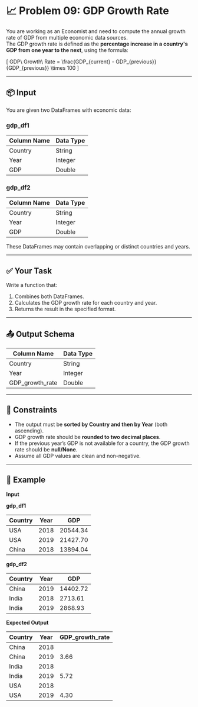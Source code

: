 # 📈 Problem 09: GDP Growth Rate

You are working as an Economist and need to compute the annual growth rate of GDP from multiple economic data sources.  
The GDP growth rate is defined as the **percentage increase in a country's GDP from one year to the next**, using the formula:

\[
GDP\ Growth\ Rate = \frac{GDP_{current} - GDP_{previous}}{GDP_{previous}} \times 100
\]

---

## 📦 Input

You are given two DataFrames with economic data:

### gdp_df1
| Column Name | Data Type |
|-------------|-----------|
| Country     | String    |
| Year        | Integer   |
| GDP         | Double    |

### gdp_df2
| Column Name | Data Type |
|-------------|-----------|
| Country     | String    |
| Year        | Integer   |
| GDP         | Double    |

These DataFrames may contain overlapping or distinct countries and years.

---

## ✅ Your Task

Write a function that:

1. Combines both DataFrames.  
2. Calculates the GDP growth rate for each country and year.  
3. Returns the result in the specified format.  

---

## 📤 Output Schema

| Column Name     | Data Type |
|-----------------|-----------|
| Country         | String    |
| Year            | Integer   |
| GDP_growth_rate | Double    |

---

## 📌 Constraints

- The output must be **sorted by Country and then by Year** (both ascending).  
- GDP growth rate should be **rounded to two decimal places**.  
- If the previous year’s GDP is not available for a country, the GDP growth rate should be **null/None**.  
- Assume all GDP values are clean and non-negative.  

---

## 🧪 Example

**Input**

**gdp_df1**

| Country | Year | GDP      |
|---------|------|----------|
| USA     | 2018 | 20544.34 |
| USA     | 2019 | 21427.70 |
| China   | 2018 | 13894.04 |

**gdp_df2**

| Country | Year | GDP    |
|---------|------|--------|
| China   | 2019 | 14402.72 |
| India   | 2018 | 2713.61 |
| India   | 2019 | 2868.93 |

**Expected Output**

| Country | Year | GDP_growth_rate |
|---------|------|-----------------|
| China   | 2018 |                 |
| China   | 2019 | 3.66            |
| India   | 2018 |                 |
| India   | 2019 | 5.72            |
| USA     | 2018 |                 |
| USA     | 2019 | 4.30            |
